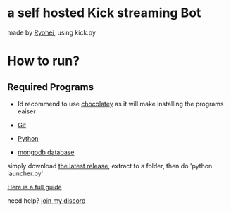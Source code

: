 # a self hosted Kick streaming Bot
made by [Ryohei](https://kick.com/Ryohei), using kick.py 

# How to run?
## Required Programs
- Id recommend to use [chocolatey](https://chocolatey.org/) as it will make installing the programs eaiser 

- [Git](https://git-scm.com/)
- [Python](https://www.python.org/)
- [mongodb database](https://www.mongodb.com/atlas/database)

simply download [the latest release](https://github.com/VaatiTheMinish/Kick-Streaming-Bot/releases), extract to a folder,
then do 'python launcher.py' 

[Here is a full guide](https://github.com/VaatiTheMinish/Kick-Streaming-Bot/wiki/Installation) 


need help? [join my discord ](https://discord.gg/2RmfmW28WZ)



